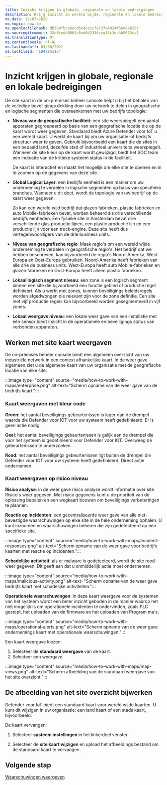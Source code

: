 ```yaml
---
title: Inzicht krijgen in globale, regionale en lokale bedreigingen
description: Krijg inzicht in wereld wijde, regionale en lokale bedreigingen met behulp van de site kaart in de on-premises beheer console.
ms.date: 12/07/2020
ms.topic: how-to
ms.openlocfilehash: db3b9fbca9acd6c4ce1cfe137a4024f66d8a6292
ms.sourcegitcommit: 32e0fedb80b5a5ed0d2336cea18c3ec3b5015ca1
ms.translationtype: MT
ms.contentlocale: nl-NL
ms.lasthandoff: 03/30/2021
ms.locfileid: "104784115"
---
```

# <a name="gain-insight-into-global-regional-and-local-threats"></a>Inzicht krijgen in globale, regionale en lokale bedreigingen

De site kaart in de on-premises beheer console helpt u bij het behalen van de volledige beveiligings dekking door uw netwerk te delen in geografische en logische segmenten die overeenkomen met uw bedrijfs topologie:

- **Niveau van de geografische faciliteit**: een site weerspiegelt een aantal apparaten gegroepeerd op basis van een geografische locatie die op de kaart wordt weer gegeven. Standaard biedt Azure Defender voor IoT u een wereld kaart. U werkt de kaart bij om uw organisatie-of bedrijfs structuur weer te geven. Gebruik bijvoorbeeld een kaart die de sites in een bepaald land, dezelfde stad of industrieel universiteits weerspiegelt. Wanneer de site kleur op de kaart wordt gewijzigd, biedt het SOC team een indicatie van de kritieke systeem status in de faciliteit.

  De kaart is interactief en maakt het mogelijk om elke site te openen en in te zoomen op de gegevens van deze site.

- **Global Logical Layer**: een bedrijfs eenheid is een manier om uw onderneming te verdelen in logische segmenten op basis van specifieke branches. Wanneer u dit doet, wordt de topologie van uw bedrijf op de kaart weer gegeven.

  Zo kan een wereld wijd bedrijf dat glazen fabrieken, plastic fabrieken en auto Mobile-fabrieken bevat, worden beheerd als drie verschillende bedrijfs eenheden. Een fysieke site in Amsterdam bevat drie verschillende glas productie lijnen, een plastic productie lijn en een productie lijn voor een truck-engine. Deze site heeft dus vertegenwoordigers van de drie business units.

- **Niveau van geografische regio**: Maak regio's om een wereld wijde onderneming te verdelen in geografische regio's. Het bedrijf dat we hebben beschreven, kan bijvoorbeeld de regio's Noord-Amerika, West-Europa en Oost-Europa gebruiken. Noord-Amerika heeft fabrieken van alle drie de business units. West-Europa heeft auto Mobile-fabrieken en glazen fabrieken en Oost-Europa heeft alleen plastic fabrieken.

- **Lokaal logisch segment niveau**: een zone is een logisch segment binnen een site die bijvoorbeeld een functie gebied of productie regel definieert. Als u werkt met zones, kunnen beveiligings beleidsregels worden afgedwongen die relevant zijn voor de zone definitie. Een site met vijf productie regels kan bijvoorbeeld worden gesegmenteerd in vijf zones.

- **Lokaal weergave niveau**: een lokale weer gave van een installatie met één sensor biedt inzicht in de operationele en beveiligings status van verbonden apparaten.

## <a name="work-with-site-map-views"></a>Werken met site kaart weergaven

De on-premises beheer console biedt een algemeen overzicht van uw industriële netwerk in een context afhankelijke kaart. In de weer gave algemeen ziet u de algemene kaart van uw organisatie met de geografische locatie van elke site.

:::image type="content" source="media/how-to-work-with-maps/enterprise.png" alt-text="Scherm opname van de weer gave van de bedrijfs kaart.":::

### <a name="color-coded-map-views"></a>Kaart weergaven met kleur code

**Groen**: het aantal beveiligings gebeurtenissen is lager dan de drempel waarde die Defender voor IOT voor uw systeem heeft gedefinieerd. Er is geen actie nodig.

**Geel**: het aantal beveiligings gebeurtenissen is gelijk aan de drempel die voor het systeem is gedefinieerd voor Defender voor IOT. Overweeg de gebeurtenissen te onderzoeken.  

**Rood**: het aantal beveiligings gebeurtenissen ligt buiten de drempel die Defender voor IOT voor uw systeem heeft gedefinieerd. Direct actie ondernemen.

### <a name="risk-level-map-views"></a>Kaart weergaven op risico niveau

**Risico analyse**: in de weer gave risico analyse wordt informatie over site Risico's weer gegeven. Met risico gegevens kunt u de prioriteit van de oplossing bepalen en een wegkaart bouwen om beveiligings verbeteringen te plannen.

**Reactie op incidenten**: een gecentraliseerde weer gave van alle niet-bevestigde waarschuwingen op elke site in de hele onderneming ophalen. U kunt inzoomen en waarschuwingen beheren die zijn gedetecteerd op een specifieke site.

:::image type="content" source="media/how-to-work-with-maps/incident-responses.png" alt-text="Scherm opname van de weer gave voor bedrijfs kaarten met reactie op incidenten.":::

**Schadelijke activiteit**: als er malware is gedetecteerd, wordt de site rood weer gegeven. Dit geeft aan dat u onmiddellijk actie moet ondernemen.

:::image type="content" source="media/how-to-work-with-maps/malicious-activity.png" alt-text="Scherm opname van de weer gave bedrijfs kaart met schadelijke activiteiten.":::

**Operationele waarschuwingen**: in deze kaart weergave voor de systemen van het systeem wordt een beter inzicht geboden in de manier waarop het niet mogelijk is om operationele incidenten te ondervinden, zoals PLC gestopt, het uploaden van de firmware en het uploaden van Program ma's.

:::image type="content" source="media/how-to-work-with-maps/operational-alerts.png" alt-text="Scherm opname van de weer gave ondernemings kaart met operationele waarschuwingen.":::

Een kaart weergave kiezen:

1. Selecteer de **standaard weergave** van de kaart.
2. Selecteer een weergave.

:::image type="content" source="media/how-to-work-with-maps/map-views.png" alt-text="Scherm afbeelding van de standaard weergave van het site overzicht.":::

## <a name="update-the-site-map-image"></a>De afbeelding van het site overzicht bijwerken

Defender voor IoT biedt een standaard kaart voor wereld wijde kaarten. U kunt dit wijzigen in uw organisatie: een land kaart of een stads kaart, bijvoorbeeld. 

De kaart vervangen:

1. Selecteer **systeem instellingen** in het linkerdeel venster.

2. Selecteer de **site kaart wijzigen** en upload het afbeeldings bestand om de standaard kaart te vervangen.

## <a name="next-step"></a>Volgende stap

[Waarschuwingen weergeven](how-to-view-alerts.md)

